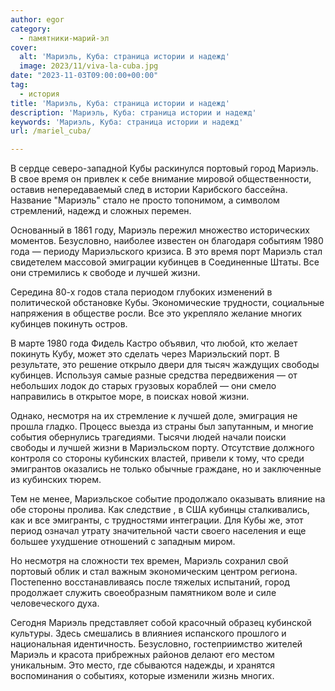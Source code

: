 ```yaml
---
author: egor
category:
  - памятники-марий-эл
cover:
  alt: 'Мариэль, Куба: cтраница истории и надежд'
  image: 2023/11/viva-la-cuba.jpg
date: "2023-11-03T09:00:00+00:00"
tag:
  - история
title: 'Мариэль, Куба: cтраница истории и надежд'
description: 'Мариэль, Куба: cтраница истории и надежд'
keywords: 'Мариэль, Куба: cтраница истории и надежд'
url: /mariel_cuba/

---
```

В сердце северо-западной Кубы раскинулся портовый город Мариэль. В свое время он привлек к себе внимание мировой общественности, оставив непередаваемый след в истории Карибского бассейна. Название "Мариэль" стало не просто топонимом, а символом стремлений, надежд и сложных перемен.

Основанный в 1861 году, Мариэль пережил множество исторических моментов. Безусловно, наиболее известен он благодаря событиям 1980 года — периоду Мариэльского кризиса. В это время порт Мариэль стал свидетелем массовой эмиграции кубинцев в Соединенные Штаты. Все они стремились к свободе и лучшей жизни.

Середина 80-х годов стала периодом глубоких изменений в политической обстановке Кубы. Экономические трудности, социальные напряжения в обществе росли. Все это укрепляло желание многих кубинцев покинуть остров.

В марте 1980 года Фидель Кастро объявил, что любой, кто желает покинуть Кубу, может это сделать через Мариэльский порт. В результате, это решение открыло двери для тысяч жаждущих свободы кубинцев. Используя самые разные средства передвижения — от небольших лодок до старых грузовых кораблей — они смело направились в открытое море, в поисках новой жизни.

Однако, несмотря на их стремление к лучшей доле, эмиграция не прошла гладко. Процесс выезда из страны был запутанным, и многие события обернулись трагедиями. Тысячи людей начали поиски свободы и лучшей жизни в Мариэльском порту. Отсутствие должного контроля со стороны кубинских властей, привели к тому, что среди эмигрантов оказались не только обычные граждане, но и заключенные из кубинских тюрем.

Тем не менее, Мариэльское событие продолжало оказывать влияние на обе стороны пролива. Как следствие , в США кубинцы сталкивались, как и все эмигранты, с трудностями интеграции. Для Кубы же, этот период означал утрату значительной части своего населения и еще большее ухудшение отношений с западным миром.

Но несмотря на сложности тех времен, Мариэль сохранил свой портовый облик и стал важным экономическим центром региона. Постепенно восстанавливаясь после тяжелых испытаний, город продолжает служить своеобразным памятником воле и силе человеческого духа.

Сегодня Мариэль представляет собой красочный образец кубинской культуры. Здесь смешались в влияниея испанского прошлого и национальная идентичность. Безусловно, гостеприимство жителей Мариэль и красота прибрежных районов делают его местом уникальным. Это место, где сбываются надежды, и хранятся воспоминания о событиях, которые изменили жизнь многих.
